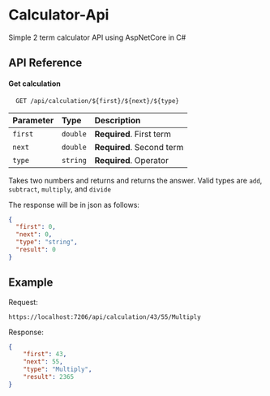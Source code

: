 
# Calculator-Api
Simple 2 term calculator API using AspNetCore in C#


## API Reference


#### Get calculation

```http
  GET /api/calculation/${first}/${next}/${type}
```

| Parameter | Type     | Description                       |
| :-------- | :------- | :-------------------------------- |
| `first`      | `double` | **Required**. First term |
| `next`      | `double` | **Required**. Second term |
| `type`      | `string` | **Required**. Operator |


Takes two numbers and returns and returns the answer.
Valid types are `add`, `subtract`, `multiply`, and `divide`

The response will be in json as follows:
```JSON
{
  "first": 0,
  "next": 0,
  "type": "string",
  "result": 0
}
```



## Example

Request:
```http
https://localhost:7206/api/calculation/43/55/Multiply
```
Response:
```json
{
    "first": 43,
    "next": 55,
    "type": "Multiply",
    "result": 2365
}
```
